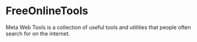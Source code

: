 # FreeOnlineTools
Meta Web Tools is a collection of useful tools and utilities that people often search for on the internet.  
